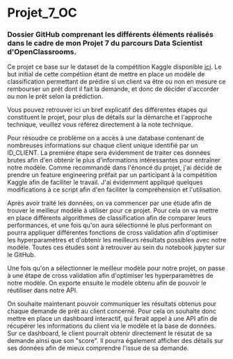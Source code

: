 # Projet_7_OC

### Dossier GitHub comprenant les différents éléments réalisés dans le cadre de mon Projet 7 du parcours Data Scientist d'OpenClassrooms.

Ce projet ce base sur le dataset de la compétition Kaggle disponible [ici](https://www.kaggle.com/competitions/home-credit-default-risk/overview). Le but initial de cette compétiion étant de mettre en place un modèle de classification permettant de prédire si un client va être ou non en mesure ce rembourser un prêt dont il fait la demande, et donc de décider d'accorder ou non le prêt selon la prédiction.

Vous pouvez retrouver ici un bref explicatif des différentes étapes qui constituent le projet, pour plus de détails sur la démarche et l'approche technique, veuillez vous référez directement à la note technique.

Pour résoudre ce problème on a accès à une database contenant de nombreuses informations sur chaque client unique identifié par un ID_CLIENT. La première étape sera évidemment de traiter ces données brutes afin d'en obtenir le plus d'informations intéressantes pour entraîner notre modèle. Comme recommandé dans l'énoncé du projet, j'ai décidé de prendre un feature engineering préfait par un participant à la compétition Kaggle afin de faciliter le travail. J'ai évidemment appliqué quelques modifications à ce script afin d'en faciliter la compréhension et l'utilisation.

Après avoir traité les données, on va commencer par une étude afin de trouver le meilleur modèle à utiliser pour ce projet. Pour cela on va mettre en place différents algorithmes de classification afin de comparer leurs performances, et une fois qu'on aura sélectionné le plus performant on pourra appliquer différentes fonctions de cross validation afin d'optimiser les hyperparamètres et d'obtenir les meilleurs résultats possibles avec notre modèle. Toutes ces études sont à retrouver au sein du notebook jupyter sur le GitHub.

Une fois qu'on a sélectionner le meilleur modèle pour notre projet, on passe à une étape de cross validation afin d'optimiser les hyperparamètres de notre modèle. On exporte ensuite le modèle obtenu afin de pouvoir le réutiliser dans notre API.

On souhaite maintenant pouvoir communiquer les résultats obtenus pour chaque demande de prêt au client concerné. Pour cela on souhaite donc mettre en place un dashboard interactif, qui ferait appel à une API afin de récupérer les informations du client via le modèle et la base de données. Sur ce dashboard, le client pourrait obtenir directement le résutat de sa demande ainsi que son "score". Il pourra également afficher des détails sur ses données afin de mieux comprendre l'issue de sa demande.
